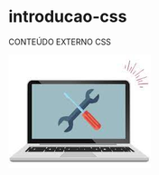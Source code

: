 # introducao-css
CONTEÚDO EXTERNO CSS


<img src="Imagens/download.jpg">
<!-- ![Imagem Notebook] (Imagem/Notebook) -->